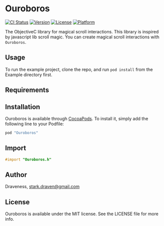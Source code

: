 # Ouroboros

[![CI Status](http://img.shields.io/travis/Draveness/Ouroboros.svg?style=flat)](https://travis-ci.org/Draveness/Ouroboros)
[![Version](https://img.shields.io/cocoapods/v/Ouroboros.svg?style=flat)](http://cocoapods.org/pods/Ouroboros)
[![License](https://img.shields.io/cocoapods/l/Ouroboros.svg?style=flat)](http://cocoapods.org/pods/Ouroboros)
[![Platform](https://img.shields.io/cocoapods/p/Ouroboros.svg?style=flat)](http://cocoapods.org/pods/Ouroboros)


The ObjectiveC library for magical scroll interactions. This library is inspired by javascript lib scroll magic. You can create magical scroll interactions with `Ouroboros`.

## Usage

To run the example project, clone the repo, and run `pod install` from the Example directory first.

## Requirements

## Installation

Ouroboros is available through [CocoaPods](http://cocoapods.org). To install
it, simply add the following line to your Podfile:

```ruby
pod "Ouroboros"
```

## Import

```objectivec
#import "Ouroboros.h"
```




## Author

Draveness, stark.draven@gmail.com

## License

Ouroboros is available under the MIT license. See the LICENSE file for more info.
